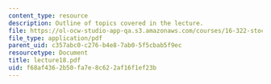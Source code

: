 ```yaml
---
content_type: resource
description: Outline of topics covered in the lecture.
file: https://ol-ocw-studio-app-qa.s3.amazonaws.com/courses/16-322-stochastic-estimation-and-control-fall-2004/f68af4362b50fa7e8c622af16f1ef23b_lecture18.pdf
file_type: application/pdf
parent_uid: c357abc0-c276-b4e8-7ab0-5f5cbab5f9ec
resourcetype: Document
title: lecture18.pdf
uid: f68af436-2b50-fa7e-8c62-2af16f1ef23b
---
```


